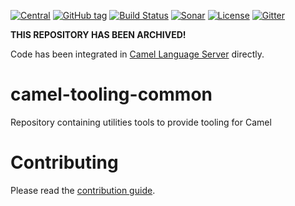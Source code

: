[![Central](https://img.shields.io/maven-central/v/com.github.camel-tooling/camel-tooling-common.svg?style=plastic)]()
[![GitHub tag](https://img.shields.io/github/tag/camel-tooling/camel-tooling-common.svg?style=plastic)]()
[![Build Status](https://travis-ci.org/camel-tooling/camel-tooling-common.svg?branch=master)](https://travis-ci.org/camel-tooling/camel-tooling-common)
[![Sonar](https://sonarcloud.io/api/project_badges/measure?project=camel-tooling-common&metric=alert_status)](https://sonarcloud.io/dashboard?id=camel-tooling-common)
[![License](https://img.shields.io/badge/license-Apache%202-blue.svg)]()
[![Gitter](https://img.shields.io/gitter/room/camel-tooling/Lobby.js.svg)](https://gitter.im/camel-tooling/Lobby)

**THIS REPOSITORY HAS BEEN ARCHIVED!**

Code has been integrated in [Camel Language Server](https://github.com/camel-tooling/camel-language-server) directly.

# camel-tooling-common
Repository containing utilities tools to provide tooling for Camel

# Contributing
Please read the [contribution guide](./Contributing.md "Contribution Guide").
